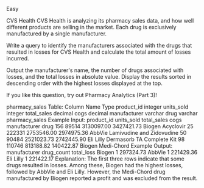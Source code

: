 Easy

CVS Health
CVS Health is analyzing its pharmacy sales data, and how well different products are selling in the market. Each drug is exclusively manufactured by a single manufacturer.

Write a query to identify the manufacturers associated with the drugs that resulted in losses for CVS Health and calculate the total amount of losses incurred.

Output the manufacturer's name, the number of drugs associated with losses, and the total losses in absolute value. Display the results sorted in descending order with the highest losses displayed at the top.

If you like this question, try out Pharmacy Analytics (Part 3)!

pharmacy_sales Table:
Column Name	Type
product_id	integer
units_sold	integer
total_sales	decimal
cogs	decimal
manufacturer	varchar
drug	varchar
pharmacy_sales Example Input:
product_id	units_sold	total_sales	cogs	manufacturer	drug
156	89514	3130097.00	3427421.73	Biogen	Acyclovir
25	222331	2753546.00	2974975.36	AbbVie	Lamivudine and Zidovudine
50	90484	2521023.73	2742445.90	Eli Lilly	Dermasorb TA Complete Kit
98	110746	813188.82	140422.87	Biogen	Medi-Chord
Example Output:
manufacturer	drug_count	total_loss
Biogen	1	297324.73
AbbVie	1	221429.36
Eli Lilly	1	221422.17
Explanation:
The first three rows indicate that some drugs resulted in losses. Among these, Biogen had the highest losses, followed by AbbVie and Eli Lilly. However, the Medi-Chord drug manufactured by Biogen reported a profit and was excluded from the result.